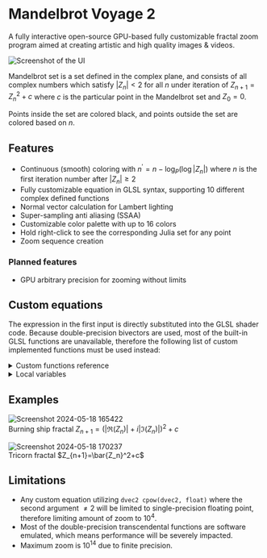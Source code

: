 # Mandelbrot Voyage 2
A fully interactive open-source GPU-based fully customizable fractal zoom program aimed at creating artistic and high quality images & videos.

![Screenshot of the UI](https://github.com/Yilmaz4/MV2/assets/77583632/d8a478c7-7a6f-42c0-b0f2-89a93d4702dc)

Mandelbrot set is a set defined in the complex plane, and consists of all complex numbers which satisfy $|Z_n| < 2$ for all $n$ under iteration of $Z_{n+1}=Z_n^2+c$ where $c$ is the particular point in the Mandelbrot set and $Z_0=0$.

Points inside the set are colored black, and points outside the set are colored based on $n$.

## Features
- Continuous (smooth) coloring with $n^{\prime}=n-\log_P\left(\log|Z_n|\right)$ where $n$ is the first iteration number after $|Z_n| \geq 2$
- Fully customizable equation in GLSL syntax, supporting 10 different complex defined functions
- Normal vector calculation for Lambert lighting
- Super-sampling anti aliasing (SSAA)
- Customizable color palette with up to 16 colors
- Hold right-click to see the corresponding Julia set for any point
- Zoom sequence creation

### Planned features
- GPU arbitrary precision for zooming without limits

## Custom equations
The expression in the first input is directly substituted into the GLSL shader code. Because double-precision bivectors are used, most of the built-in GLSL functions are unavailable, therefore the following list of custom implemented functions must be used instead:

<details>
<summary>Custom functions reference</summary>
  
### Double-precision transcendental functions
| Function | Definition |
| --- | --- |
| `double atan2(double, double)` | $\tan^{-1}(x/y)$ |
| `double dsin(double)` | $\sin(x)$ |
| `double dcos(double)` | $\cos(x)$ |
| `double dlog(double)` | $\ln(x)$ |
| `double dexp(double)` | $e^x$ |
| `double dpow(double, double)` | $x^y$ |

### Complex-defined double-precision functions
| Function | Definition |
| --- | --- |
| `dvec2 cexp(dvec2)` | $e^z $|
| `dvec2 cconj(dvec2)` | $\bar{z} $|
| `double carg(dvec2)` | $\arg{(z)}$|
| `dvec2 cmultiply(dvec2, dvec2)` | $z\cdot w$|
| `dvec2 cdivide(dvec2, dvec2)` | $\{z}/{w} $|
| `dvec2 clog(dvec2)` | $\ln{(z)}$ |
| `dvec2 cpow(dvec2, float)` | $z^x, x \in \mathbb{R}$|
| `dvec2 cpow(dvec2, dvec2)` | $z^w, w \in \mathbb{C}$|
| `dvec2 csin(dvec2)` | $\sin(z)$|
| `dvec2 ccos(dvec2)` | $\cos(z)$|
</details>

<details>
  <summary>Local variables</summary>

  You can use these variables in the custom equation however you want
  | Name | Description |
  | --- | --- |
  | `c` | Corresponding point in the complex plane of the current pixel |
  | `z` | $Z_n$ |
  | `prevz` | $Z_{n-1}$ |
  | `i` | Number of iterations so far |
  | `xx` | $\Re^2(Z_n)$, for optimization purposes |
  | `yy` | $\Im^2(Z_n)$, for optimization purposes |
  | `degree` | Uniform variable of type float, adjustable from the UI |
  | `max_iters` | Maximum number of iterations before point is considered inside the set |
  | `zoom` | Length of a single pixel in screen space in the complex plane |
</details>

## Examples
![Screenshot 2024-05-18 165422](https://github.com/Yilmaz4/MV2/assets/77583632/d9fb9d98-52c5-44bc-aeed-2c875a807411)\
Burning ship fractal $Z_{n+1}=(|\Re(Z_n)| + i|\Im(Z_n)|)^2+c$

![Screenshot 2024-05-18 170237](https://github.com/Yilmaz4/MV2/assets/77583632/6798c9d6-5fcc-4fb8-b767-88d4f29863f0)\
Tricorn fractal $Z_{n+1}=\bar{Z_n}^2+c$

## Limitations
- Any custom equation utilizing `dvec2 cpow(dvec2, float)` where the second argument $\neq 2$ will be limited to single-precision floating point, therefore limiting amount of zoom to $10^4$.
- Most of the double-precision transcendental functions are software emulated, which means performance will be severely impacted.
- Maximum zoom is $10^{14}$ due to finite precision.
